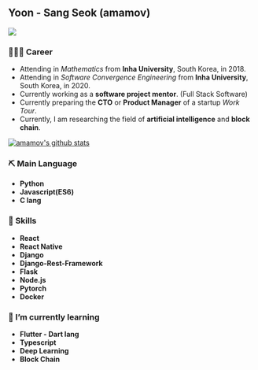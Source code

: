 ## Yoon - Sang Seok (amamov)

![](https://komarev.com/ghpvc/?username=amamov&color=lightgrey)

### 🧑🏻‍💻 Career

- Attending in <i>Mathematics</i> from **Inha University**, South Korea, in 2018.
- Attending in <i>Software Convergence Engineering</i> from **Inha University**, South Korea, in 2020.
- Currently working as a **software project mentor**. (Full Stack Software)
- Currently preparing the **CTO** or **Product Manager** of a startup <i>Work Tour</i>.
- Currently, I am researching the field of **artificial intelligence** and **block chain**.

[![amamov's github stats](https://github-readme-stats.vercel.app/api?username=amamov&show_icons=true&theme=dark)](https://github.com/anuraghazra/github-readme-stats)

### ⛏ Main Language

- **Python**
- <b>Javascript(ES6)</b>
- <b>C lang</b>

### 🤖 Skills

- **React**
- **React Native**
- **Django**
- **Django-Rest-Framework**
- **Flask**
- **Node.js**
- **Pytorch**
- **Docker**

### 🌱 I’m currently learning

- **Flutter - Dart lang**
- <b>Typescript</b>
- **Deep Learning**
- **Block Chain**

<!-- <div align=center>

[![Tech Blog Badge](http://img.shields.io/badge/-Tech%20blog-black?style=flat-square&logo=github&link=https://amamov.tistory.com/)](URL)
[![instagram](http://img.shields.io/badge/Instagram-FFFFFF?style=flat-square&logo=Instagram&link=https://www.instagram.com/amamov/)](URL)

</div> -->
